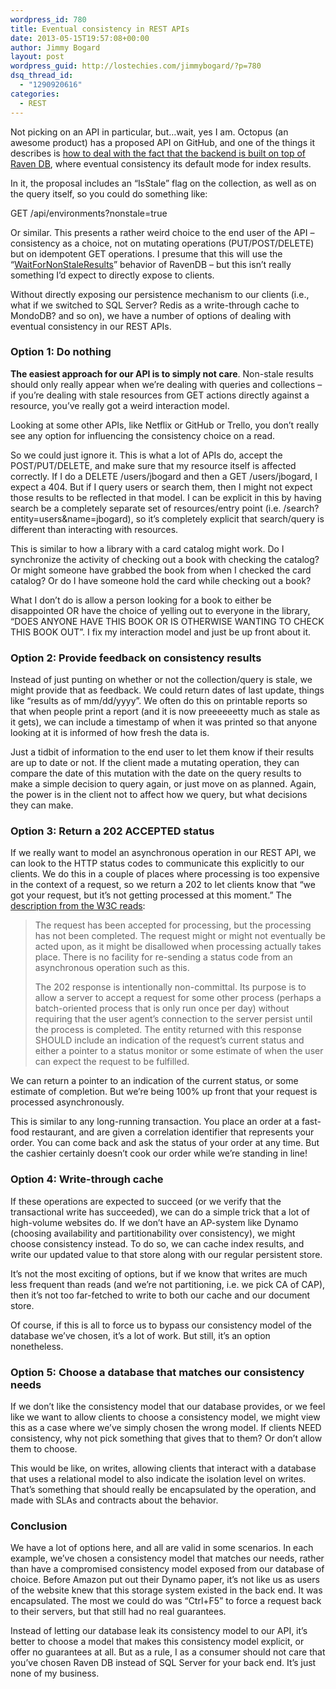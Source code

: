 ```yaml
---
wordpress_id: 780
title: Eventual consistency in REST APIs
date: 2013-05-15T19:57:08+00:00
author: Jimmy Bogard
layout: post
wordpress_guid: http://lostechies.com/jimmybogard/?p=780
dsq_thread_id:
  - "1290920616"
categories:
  - REST
---
```

Not picking on an API in particular, but…wait, yes I am. Octopus (an awesome product) has a proposed API on GitHub, and one of the things it describes is [how to deal with the fact that the backend is built on top of Raven DB](https://github.com/OctopusDeploy/OctopusDeploy-Api/blob/master/sections/links.md#collections), where eventual consistency its default mode for index results.

In it, the proposal includes an “IsStale” flag on the collection, as well as on the query itself, so you could do something like:

GET /api/environments?nonstale=true

Or similar. This presents a rather weird choice to the end user of the API – consistency as a choice, not on mutating operations (PUT/POST/DELETE) but on idempotent GET operations. I presume that this will use the “[WaitForNonStaleResults](http://ravendb.net/docs/2.0/client-api/querying/stale-indexes)” behavior of RavenDB – but this isn’t really something I’d expect to directly expose to clients.

Without directly exposing our persistence mechanism to our clients (i.e., what if we switched to SQL Server? Redis as a write-through cache to MondoDB? and so on), we have a number of options of dealing with eventual consistency in our REST APIs.

### Option 1: Do nothing

**The easiest approach for our API is to simply not care**. Non-stale results should only really appear when we’re dealing with queries and collections – if you’re dealing with stale resources from GET actions directly against a resource, you’ve really got a weird interaction model.

Looking at some other APIs, like Netflix or GitHub or Trello, you don’t really see any option for influencing the consistency choice on a read.

So we could just ignore it. This is what a lot of APIs do, accept the POST/PUT/DELETE, and make sure that my resource itself is affected correctly. If I do a DELETE /users/jbogard and then a GET /users/jbogard, I expect a 404. But if I query users or search them, then I might not expect those results to be reflected in that model. I can be explicit in this by having search be a completely separate set of resources/entry point (i.e. /search?entity=users&name=jbogard), so it’s completely explicit that search/query is different than interacting with resources.

This is similar to how a library with a card catalog might work. Do I synchronize the activity of checking out a book with checking the catalog? Or might someone have grabbed the book from when I checked the card catalog? Or do I have someone hold the card while checking out a book?

What I don’t do is allow a person looking for a book to either be disappointed OR have the choice of yelling out to everyone in the library, “DOES ANYONE HAVE THIS BOOK OR IS OTHERWISE WANTING TO CHECK THIS BOOK OUT”. I fix my interaction model and just be up front about it.

### Option 2: Provide feedback on consistency results

Instead of just punting on whether or not the collection/query is stale, we might provide that as feedback. We could return dates of last update, things like “results as of mm/dd/yyyy”. We often do this on printable reports so that when people print a report (and it is now preeeeeetty much as stale as it gets), we can include a timestamp of when it was printed so that anyone looking at it is informed of how fresh the data is.

Just a tidbit of information to the end user to let them know if their results are up to date or not. If the client made a mutating operation, they can compare the date of this mutation with the date on the query results to make a simple decision to query again, or just move on as planned. Again, the power is in the client not to affect how we query, but what decisions they can make.

### 

### Option 3: Return a 202 ACCEPTED status

If we really want to model an asynchronous operation in our REST API, we can look to the HTTP status codes to communicate this explicitly to our clients. We do this in a couple of places where processing is too expensive in the context of a request, so we return a 202 to let clients know that “we got your request, but it’s not getting processed at this moment.” The [description from the W3C reads](http://www.w3.org/Protocols/rfc2616/rfc2616-sec10.html#10.2.3):

> The request has been accepted for processing, but the processing has not been completed. The request might or might not eventually be acted upon, as it might be disallowed when processing actually takes place. There is no facility for re-sending a status code from an asynchronous operation such as this. 
> 
> The 202 response is intentionally non-committal. Its purpose is to allow a server to accept a request for some other process (perhaps a batch-oriented process that is only run once per day) without requiring that the user agent&#8217;s connection to the server persist until the process is completed. The entity returned with this response SHOULD include an indication of the request&#8217;s current status and either a pointer to a status monitor or some estimate of when the user can expect the request to be fulfilled.

We can return a pointer to an indication of the current status, or some estimate of completion. But we’re being 100% up front that your request is processed asynchronously. 

This is similar to any long-running transaction. You place an order at a fast-food restaurant, and are given a correlation identifier that represents your order. You can come back and ask the status of your order at any time. But the cashier certainly doesn’t cook our order while we’re standing in line! 

### Option 4: Write-through cache

If these operations are expected to succeed (or we verify that the transactional write has succeeded), we can do a simple trick that a lot of high-volume websites do. If we don’t have an AP-system like Dynamo (choosing availability and partitionability over consistency), we might choose consistency instead. To do so, we can cache index results, and write our updated value to that store along with our regular persistent store.

It’s not the most exciting of options, but if we know that writes are much less frequent than reads (and we’re not partitioning, i.e. we pick CA of CAP), then it’s not too far-fetched to write to both our cache and our document store.

Of course, if this is all to force us to bypass our consistency model of the database we’ve chosen, it’s a lot of work. But still, it’s an option nonetheless.

### 

### Option 5: Choose a database that matches our consistency needs

If we don’t like the consistency model that our database provides, or we feel like we want to allow clients to choose a consistency model, we might view this as a case where we’ve simply chosen the wrong model. If clients NEED consistency, why not pick something that gives that to them? Or don’t allow them to choose.

This would be like, on writes, allowing clients that interact with a database that uses a relational model to also indicate the isolation level on writes. That’s something that should really be encapsulated by the operation, and made with SLAs and contracts about the behavior.

### Conclusion

We have a lot of options here, and all are valid in some scenarios. In each example, we’ve chosen a consistency model that matches our needs, rather than have a compromised consistency model exposed from our database of choice. Before Amazon put out their Dynamo paper, it’s not like us as users of the website knew that this storage system existed in the back end. It was encapsulated. The most we could do was “Ctrl+F5” to force a request back to their servers, but that still had no real guarantees.

Instead of letting our database leak its consistency model to our API, it’s better to choose a model that makes this consistency model explicit, or offer no guarantees at all. But as a rule, I as a consumer should not care that you’ve chosen Raven DB instead of SQL Server for your back end. It’s just none of my business.